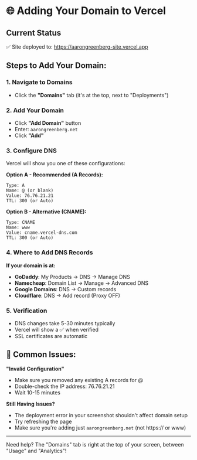 # 🌐 Adding Your Domain to Vercel

## Current Status
✅ Site deployed to: https://aarongreenberg-site.vercel.app

## Steps to Add Your Domain:

### 1. Navigate to Domains
- Click the **"Domains"** tab (it's at the top, next to "Deployments")

### 2. Add Your Domain
- Click **"Add Domain"** button
- Enter: `aarongreenberg.net`
- Click **"Add"**

### 3. Configure DNS
Vercel will show you one of these configurations:

**Option A - Recommended (A Records):**
```
Type: A
Name: @ (or blank)
Value: 76.76.21.21
TTL: 300 (or Auto)
```

**Option B - Alternative (CNAME):**
```
Type: CNAME
Name: www
Value: cname.vercel-dns.com
TTL: 300 (or Auto)
```

### 4. Where to Add DNS Records

**If your domain is at:**

- **GoDaddy**: My Products → DNS → Manage DNS
- **Namecheap**: Domain List → Manage → Advanced DNS
- **Google Domains**: DNS → Custom records
- **Cloudflare**: DNS → Add record (Proxy OFF)

### 5. Verification
- DNS changes take 5-30 minutes typically
- Vercel will show a ✅ when verified
- SSL certificates are automatic

## 🚨 Common Issues:

**"Invalid Configuration"**
- Make sure you removed any existing A records for @
- Double-check the IP address: 76.76.21.21
- Wait 10-15 minutes

**Still Having Issues?**
- The deployment error in your screenshot shouldn't affect domain setup
- Try refreshing the page
- Make sure you're adding just `aarongreenberg.net` (not https:// or www)

---

Need help? The "Domains" tab is right at the top of your screen, between "Usage" and "Analytics"!